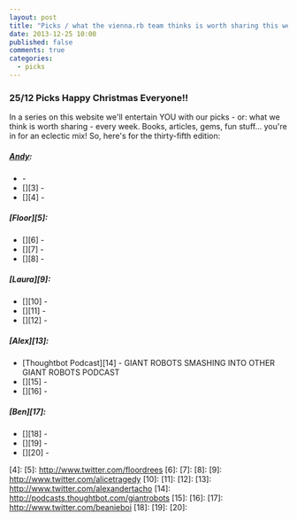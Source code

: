 ```yaml
---
layout: post
title: "Picks / what the vienna.rb team thinks is worth sharing this week"
date: 2013-12-25 10:00
published: false
comments: true
categories:
  - picks
---
```


### 25/12 Picks Happy Christmas Everyone!!

In a series on this website we'll entertain YOU with our picks - or: what we think is worth sharing - every week.
Books, articles, gems, fun stuff... you're in for an eclectic mix! So, here's for the thirty-fifth edition:

##### [Andy][1]:
  - [][2] -
  - [][3] -
  - [][4] -

##### [Floor][5]:
  - [][6] -
  - [][7] -
  - [][8] -

##### [Laura][9]:
  - [][10] -
  - [][11] -
  - [][12] -

##### [Alex][13]:
  - [Thoughtbot Podcast][14] - GIANT ROBOTS SMASHING INTO OTHER GIANT ROBOTS PODCAST
  - [][15] -
  - [][16] -

##### [Ben][17]:
  - [][18] -
  - [][19] -
  - [][20] -

[1]: http://www.twitter.com/pxlpnk
[2]:
[3]:
[4]:
[5]: http://www.twitter.com/floordrees
[6]:
[7]:
[8]:
[9]: http://www.twitter.com/alicetragedy
[10]:
[11]:
[12]:
[13]: http://www.twitter.com/alexandertacho
[14]: http://podcasts.thoughtbot.com/giantrobots
[15]:
[16]:
[17]: http://www.twitter.com/beanieboi
[18]:
[19]:
[20]:
